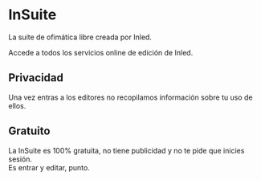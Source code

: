 # InSuite  

La suite de ofimática libre creada por Inled.  

Accede a todos los servicios online de edición de Inled.  

## Privacidad  
Una vez entras a los editores no recopilamos información sobre tu uso de ellos.  

## Gratuito  
La InSuite es 100% gratuita, no tiene publicidad y no te pide que inicies sesión.  
Es entrar y editar, punto.
